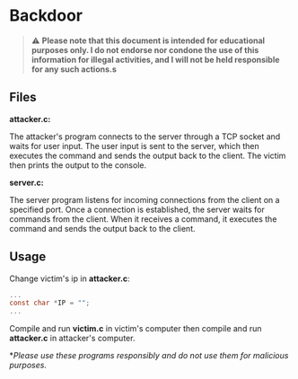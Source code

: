 # Backdoor
> :warning: **Please note that this document is intended for educational purposes only. I do not endorse nor condone the use of this information for illegal activities, and I will not be held responsible for any such actions.s**

## Files
**attacker.c:** 
 
The attacker's program connects to the server through a TCP socket and waits for user input. The user input is sent to the server, which then executes the command and sends the output back to the client. The victim then prints the output to the console. 

**server.c:**

The server program listens for incoming connections from the client on a specified port. Once a connection is established, the server waits for commands from the client. When it receives a command, it executes the command and sends the output back to the client. 

## Usage

Change victim's ip in **attacker.c**:
```c
...
const char *IP = "";
...
```
Compile and run **victim.c** in victim's computer then compile and run **attacker.c** in attacker's computer.

**Please use these programs responsibly and do not use them for malicious purposes.*
